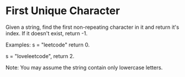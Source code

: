 # First Unique Character

Given a string, find the first non-repeating character in it and return it's index. If it doesn't exist, return -1.

Examples:
s = "leetcode"
return 0.

s = "loveleetcode",
return 2.

Note: You may assume the string contain only lowercase letters.
